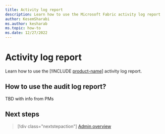 ```yaml
---
title: Activity log report
description: Learn how to use the Microsoft Fabric activity log report.
author: KesemSharabi
ms.author: kesharab
ms.topic: how-to
ms.date: 12/27/2022
---
```


# Activity log report

Learn how to use the [!INCLUDE [product-name](../includes/product-name.md)] activity log report.

## How to use the audit log report?

TBD with info from PMs

## Next steps

>[!div class="nextstepaction"]
>[Admin overview](admin-overview.md)
